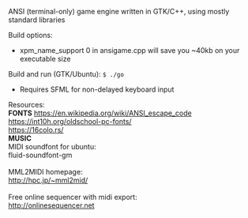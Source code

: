 ANSI (terminal-only) game engine written in GTK/C++, using mostly standard libraries

Build options:
- xpm_name_support 0 in ansigame.cpp will save you ~40kb on your executable size

Build and run (GTK/Ubuntu):
`$ ./go`

* Requires SFML for non-delayed keyboard input

Resources:<br>
**FONTS**
https://en.wikipedia.org/wiki/ANSI_escape_code<br>
https://int10h.org/oldschool-pc-fonts/<br>
https://16colo.rs/<br>
**MUSIC**
<br>
MIDI soundfont for ubuntu:<br>
fluid-soundfont-gm<br>
<br>
MML2MIDI homepage:<br>
http://hpc.jp/~mml2mid/<br>
<br>
Free online sequencer with midi export:<br>
http://onlinesequencer.net<br>
